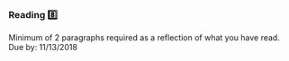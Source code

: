 ### Reading :eight:

Minimum of 2 paragraphs required as a reflection of what you have read. Due by: 11/13/2018
